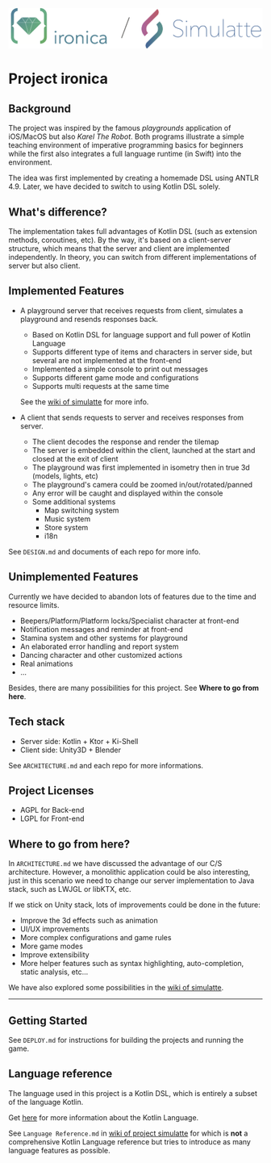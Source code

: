 ![Logo](img/logo.png)

# Project ironica

## Background

The project was inspired by the famous *playgrounds* application of iOS/MacOS but also *Karel The Robot*. Both programs illustrate a simple teaching environment of imperative programming basics for beginners while the first also integrates a full language runtime (in Swift) into the environment.

The idea was first implemented by creating a homemade DSL using ANTLR 4.9. Later, we have decided to switch to using Kotlin DSL solely.

## What's difference?

The implementation takes full advantages of Kotlin DSL (such as extension methods, coroutines, etc). By the way, it's based on a client-server structure, which means that the server and client are implemented independently. In theory, you can switch from different implementations of server but also client.

## Implemented Features

-   A playground server that receives requests from client, simulates a playground and resends responses back.

    -   Based on Kotlin DSL for language support and full power of Kotlin Language
    -   Supports different type of items and characters in server side, but several are not implemented at the front-end
    -   Implemented a simple console to print out messages
    -   Supports different game mode and configurations
    -   Supports multi requests at the same time

    See the [wiki of simulatte](https://github.com/Ironica/simulatte/wiki/About) for more info.

-   A client that sends requests to server and receives responses from server.

    -   The client decodes the response and render the tilemap
    -   The server is embedded within the client, launched at the start and closed at the exit of client
    -   The playground was first implemented in isometry then in true 3d (models, lights, etc)
    -   The playground's camera could be zoomed in/out/rotated/panned
    -   Any error will be caught and displayed within the console
    -   Some additional systems
        -   Map switching system
        -   Music system
        -   Store system
        -   i18n

See `DESIGN.md` and documents of each repo for more info.

## Unimplemented Features

Currently we have decided to abandon lots of features due to the time and resource limits.

-   Beepers/Platform/Platform locks/Specialist character at front-end
-   Notification messages and reminder at front-end
-   Stamina system and other systems for playground
-   An elaborated error handling and report system
-   Dancing character and other customized actions
-   Real animations
-   ...

Besides, there are many possibilities for this project. See **Where to go from here**.

## Tech stack

-   Server side: Kotlin + Ktor + Ki-Shell
-   Client side: Unity3D + Blender

See `ARCHITECTURE.md` and each repo for more informations.

## Project Licenses

-   AGPL for Back-end
-   LGPL for Front-end

## Where to go from here?

In `ARCHITECTURE.md` we have discussed the advantage of our C/S architecture. However, a monolithic application could be also interesting, just in this scenario we need to change our server implementation to Java stack, such as LWJGL or libKTX, etc.

If we stick on Unity stack, lots of improvements could be done in the future:

-   Improve the 3d effects such as animation
-   UI/UX improvements
-   More complex configurations and game rules
-   More game modes
-   Improve extensibility
-   More helper features such as syntax highlighting, auto-completion, static analysis, etc...

We have also explored some possibilities in the [wiki of simulatte](https://github.com/Ironica/simulatte/wiki/About).

---

## Getting Started

See `DEPLOY.md` for instructions for building the projects and running the game.

## Language reference

The language used in this project is a Kotlin DSL, which is entirely a subset of the language Kotlin.

Get [here](https://play.kotlinlang.org/) for more information about the Kotlin Language.

See `Language Reference.md` in [wiki of project simulatte](https://github.com/Ironica/simulatte/wiki) for which is **not** a comprehensive Kotlin Language reference but tries to introduce as many language features as possible.

